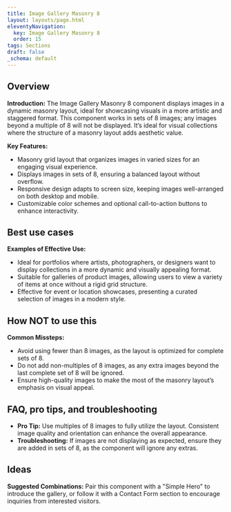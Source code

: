 ```yaml
---
title: Image Gallery Masonry 8
layout: layouts/page.html
eleventyNavigation:
  key: Image Gallery Masonry 8
  order: 15
tags: Sections
draft: false
_schema: default
---
```

## Overview
**Introduction:** The Image Gallery Masonry 8 component displays images in a dynamic masonry layout, ideal for showcasing visuals in a more artistic and staggered format. This component works in sets of 8 images; any images beyond a multiple of 8 will not be displayed. It’s ideal for visual collections where the structure of a masonry layout adds aesthetic value.

**Key Features:** 
- Masonry grid layout that organizes images in varied sizes for an engaging visual experience.
- Displays images in sets of 8, ensuring a balanced layout without overflow.
- Responsive design adapts to screen size, keeping images well-arranged on both desktop and mobile.
- Customizable color schemes and optional call-to-action buttons to enhance interactivity.

## Best use cases
**Examples of Effective Use:** 
- Ideal for portfolios where artists, photographers, or designers want to display collections in a more dynamic and visually appealing format.
- Suitable for galleries of product images, allowing users to view a variety of items at once without a rigid grid structure.
- Effective for event or location showcases, presenting a curated selection of images in a modern style.

## How **NOT** to use this
**Common Missteps:** 
- Avoid using fewer than 8 images, as the layout is optimized for complete sets of 8.
- Do not add non-multiples of 8 images, as any extra images beyond the last complete set of 8 will be ignored.
- Ensure high-quality images to make the most of the masonry layout’s emphasis on visual appeal.

## FAQ, pro tips, and troubleshooting
- **Pro Tip:** Use multiples of 8 images to fully utilize the layout. Consistent image quality and orientation can enhance the overall appearance.
- **Troubleshooting:** If images are not displaying as expected, ensure they are added in sets of 8, as the component will ignore any extras.

## Ideas
**Suggested Combinations:** Pair this component with a "Simple Hero" to introduce the gallery, or follow it with a Contact Form section to encourage inquiries from interested visitors.

